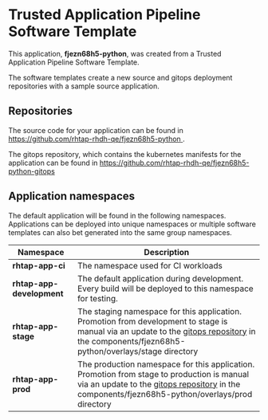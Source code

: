 # Trusted Application Pipeline Software Template

This application, **fjezn68h5-python**, was created from a Trusted Application Pipeline Software Template.

The software templates create a new source and gitops deployment repositories with a sample source application. 

## Repositories

The source code for your application can be found in [https://github.com/rhtap-rhdh-qe/fjezn68h5-python ](https://github.com/rhtap-rhdh-qe/fjezn68h5-python ).
 
The gitops repository, which contains the kubernetes manifests for the application can be found in 
[https://github.com/rhtap-rhdh-qe/fjezn68h5-python-gitops ](https://github.com/rhtap-rhdh-qe/fjezn68h5-python-gitops ) 

## Application namespaces 

The default application will be found in the following namespaces. Applications can be deployed into unique namespaces or multiple software templates can also bet generated into the same group namespaces.  

|  Namespace   |  Description   |  
| -------- | -------- |
| **rhtap-app-ci** | The namespace used for CI workloads |
| **rhtap-app-development** | The default application during development. Every build will be deployed to this namespace for testing. |
| **rhtap-app-stage** | The staging namespace for this application. Promotion from development to stage is manual via an update to the [gitops repository](https://github.com/rhtap-rhdh-qe/fjezn68h5-python-gitops ) in the components/fjezn68h5-python/overlays/stage directory |
| **rhtap-app-prod** | The production namespace for this application. Promotion from stage to production is manual via an update to the [gitops repository](https://github.com/rhtap-rhdh-qe/fjezn68h5-python-gitops ) in the components/fjezn68h5-python/overlays/prod directory |